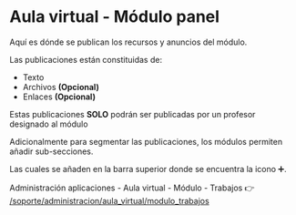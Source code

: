 # Aula virtual - Módulo panel

Aquí es dónde se publican los recursos y anuncios del módulo.

Las publicaciones están constituidas de:

- Texto
- Archivos **(Opcional)**
- Enlaces **(Opcional)**

Estas publicaciones **SOLO** podrán ser publicadas por un profesor designado al módulo

Adicionalmente para segmentar las publicaciones, los módulos permiten añadir sub-secciones.

Las cuales se añaden en la barra superior donde se encuentra la icono ➕.

Administración aplicaciones - Aula virtual - Módulo - Trabajos 👉
[/soporte/administracion/aula_virtual/modulo_trabajos](/soporte/administracion/aula_virtual/modulo_trabajos)

